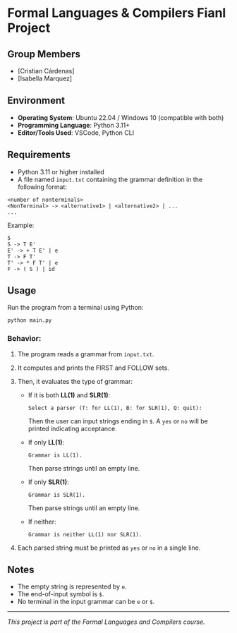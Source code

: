 # Formal Languages & Compilers Fianl Project

## Group Members

* \[Cristian Cárdenas]
* \[Isabella Marquez]

## Environment

* **Operating System**: Ubuntu 22.04 / Windows 10 (compatible with both)
* **Programming Language**: Python 3.11+
* **Editor/Tools Used**: VSCode, Python CLI

## Requirements

* Python 3.11 or higher installed
* A file named `input.txt` containing the grammar definition in the following format:

```
<number of nonterminals>
<NonTerminal> -> <alternative1> | <alternative2> | ...
...
```

Example:

```
5
S -> T E'
E' -> + T E' | e
T -> F T'
T' -> * F T' | e
F -> ( S ) | id
```

## Usage

Run the program from a terminal using Python:

```bash
python main.py
```

### Behavior:

1. The program reads a grammar from `input.txt`.

2. It computes and prints the FIRST and FOLLOW sets.

3. Then, it evaluates the type of grammar:

   * If it is both **LL(1)** and **SLR(1)**:

     ```
     Select a parser (T: for LL(1), B: for SLR(1), Q: quit):
     ```

     Then the user can input strings ending in `$`. A `yes` or `no` will be printed indicating acceptance.
   * If only **LL(1)**:

     ```
     Grammar is LL(1).
     ```

     Then parse strings until an empty line.
   * If only **SLR(1)**:

     ```
     Grammar is SLR(1).
     ```

     Then parse strings until an empty line.
   * If neither:

     ```
     Grammar is neither LL(1) nor SLR(1).
     ```

4. Each parsed string must be printed as `yes` or `no` in a single line.

## Notes

* The empty string is represented by `e`.
* The end-of-input symbol is `$`.
* No terminal in the input grammar can be `e` or `$`.

---

*This project is part of the Formal Languages and Compilers course.*
